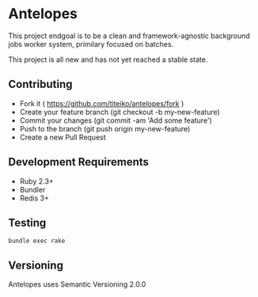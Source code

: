 # Antelopes

This project endgoal is to be a clean and framework-agnostic background jobs worker system,
primilary focused on batches.

This project is all new and has not yet reached a stable state.

## Contributing

* Fork it ( https://github.com/titeiko/antelopes/fork )
* Create your feature branch (git checkout -b my-new-feature)
* Commit your changes (git commit -am 'Add some feature')
* Push to the branch (git push origin my-new-feature)
* Create a new Pull Request

## Development Requirements

* Ruby 2.3+
* Bundler
* Redis 3+

## Testing

```
bundle exec rake
```

## Versioning

Antelopes uses Semantic Versioning 2.0.0
